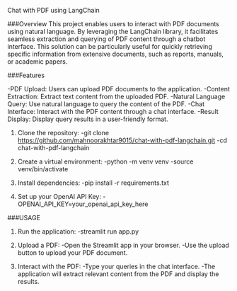 Chat with PDF using LangChain

###Overview
This project enables users to interact with PDF documents using natural language. By leveraging the LangChain library, it facilitates seamless extraction and querying of PDF content through a chatbot interface. This solution can be particularly useful for quickly retrieving specific information from extensive documents, such as reports, manuals, or academic papers.

###Features

-PDF Upload: Users can upload PDF documents to the application.
-Content Extraction: Extract text content from the uploaded PDF.
-Natural Language Query: Use natural language to query the content of the PDF.
-Chat Interface: Interact with the PDF content through a chat interface.
-Result Display: Display query results in a user-friendly format.

1) Clone the repository:
     -git clone https://github.com/mahnoorakhtar9015/chat-with-pdf-langchain.git
     -cd chat-with-pdf-langchain

2) Create a virtual environment:
   -python -m venv venv
   -source venv/bin/activate

3) Install dependencies:
    -pip install -r requirements.txt
    

4) Set up your OpenAI API Key:
    -OPENAI_API_KEY=your_openai_api_key_here

###USAGE
1) Run the application:
       -streamlit run app.py
   
2) Upload a PDF:
   -Open the Streamlit app in your browser.
   -Use the upload button to upload your PDF document.
   
3) Interact with the PDF:
   -Type your queries in the chat interface.
   -The application will extract relevant content from the PDF and display the results.



